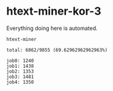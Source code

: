 # htext-miner-kor-3

Everything doing here is automated.

```
htext-miner

total: 6862/9855 (69.62962962962963%)

job0: 1240
job1: 1438
job2: 1353
job3: 1481
job4: 1350
```